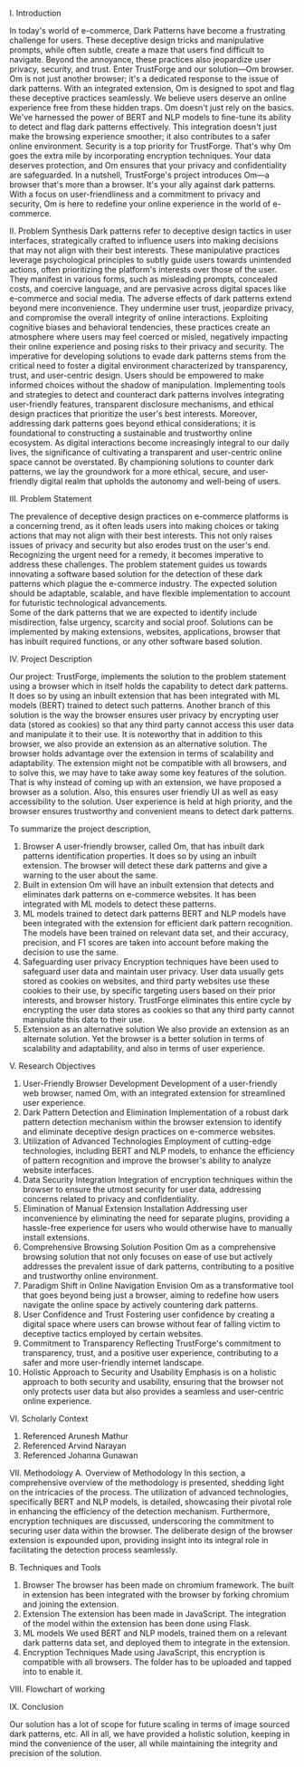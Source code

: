 I. Introduction 


In today's world of e-commerce, Dark Patterns have become a frustrating challenge for users. These deceptive design tricks and manipulative prompts, while often subtle, create a maze that users find difficult to navigate. Beyond the annoyance, these practices also jeopardize user privacy, security, and trust.
Enter TrustForge and our solution—Om browser. Om is not just another browser; it's a dedicated response to the issue of dark patterns. With an integrated extension, Om is designed to spot and flag these deceptive practices seamlessly. We believe users deserve an online experience free from these hidden traps.
Om doesn't just rely on the basics. We've harnessed the power of BERT and NLP models to fine-tune its ability to detect and flag dark patterns effectively. This integration doesn't just make the browsing experience smoother; it also contributes to a safer online environment.
Security is a top priority for TrustForge. That's why Om goes the extra mile by incorporating encryption techniques. Your data deserves protection, and Om ensures that your privacy and confidentiality are safeguarded.
In a nutshell, TrustForge's project introduces Om—a browser that's more than a browser. It's your ally against dark patterns. With a focus on user-friendliness and a commitment to privacy and security, Om is here to redefine your online experience in the world of e-commerce.


II. Problem Synthesis
Dark patterns refer to deceptive design tactics in user interfaces, strategically crafted to influence users into making decisions that may not align with their best interests. These manipulative practices leverage psychological principles to subtly guide users towards unintended actions, often prioritizing the platform's interests over those of the user. They manifest in various forms, such as misleading prompts, concealed costs, and coercive language, and are pervasive across digital spaces like e-commerce and social media.
The adverse effects of dark patterns extend beyond mere inconvenience. They undermine user trust, jeopardize privacy, and compromise the overall integrity of online interactions. Exploiting cognitive biases and behavioral tendencies, these practices create an atmosphere where users may feel coerced or misled, negatively impacting their online experience and posing risks to their privacy and security.
The imperative for developing solutions to evade dark patterns stems from the critical need to foster a digital environment characterized by transparency, trust, and user-centric design. Users should be empowered to make informed choices without the shadow of manipulation. Implementing tools and strategies to detect and counteract dark patterns involves integrating user-friendly features, transparent disclosure mechanisms, and ethical design practices that prioritize the user's best interests.
Moreover, addressing dark patterns goes beyond ethical considerations; it is foundational to constructing a sustainable and trustworthy online ecosystem. As digital interactions become increasingly integral to our daily lives, the significance of cultivating a transparent and user-centric online space cannot be overstated. By championing solutions to counter dark patterns, we lay the groundwork for a more ethical, secure, and user-friendly digital realm that upholds the autonomy and well-being of users.

III. Problem Statement

The prevalence of deceptive design practices on e-commerce platforms is a concerning trend, as it often leads users into making choices or taking actions that may not align with their best interests. This not only raises issues of privacy and security but also erodes trust on the user's end. Recognizing the urgent need for a remedy, it becomes imperative to address these challenges.
The problem statement guides us towards innovating a software based solution for the detection of these dark patterns which plague the e-commerce industry. The expected solution should be adaptable, scalable, and have flexible implementation to account for futuristic technological advancements.  
Some of the dark patterns that we are expected to identify include misdirection, false urgency, scarcity and social proof. Solutions can be implemented by making extensions, websites, applications, browser that has inbuilt required functions, or any other software based solution. 

IV. Project Description

Our project: TrustForge, implements the solution to the problem statement using a browser which in itself holds the capability to detect dark patterns. It does so by using an inbuilt extension that has been integrated with ML models (BERT) trained to detect such patterns. Another branch of this solution is the way the browser ensures user privacy by encrypting user data (stored as cookies) so that any third party cannot access this user data and manipulate it to their use. 
It is noteworthy that in addition to this browser, we also provide an extension as an alternative solution. The browser holds advantage over the extension in terms of scalability and adaptability. The extension might not be compatible with all browsers, and to solve this, we may have to take away some key features of the solution. 
That is why instead of coming up with an extension, we have proposed a browser as a solution. 
Also, this ensures user friendly UI as well as easy accessibility to the solution. User experience is held at high priority, and the browser ensures trustworthy and convenient means to detect dark patterns. 

To summarize the project description, 

1.	Browser 
A  user-friendly browser, called Om, that has inbuilt dark patterns identification properties. It does so by using an inbuilt extension. The browser will detect these dark patterns and give a warning to the user about the same. 
2.	Built in extension
Om will have an inbuilt extension that detects and eliminates dark patterns on e-commerce websites. It has been integrated with ML models to detect these patterns. 
3.	ML models trained to detect dark patterns 
BERT and NLP models have been integrated with the extension for efficient dark pattern recognition. The models have been trained on relevant data set, and their accuracy, precision, and F1 scores are taken into account before making the decision to use the same. 
4.	Safeguarding user privacy 
Encryption techniques have been used to safeguard user data and maintain user privacy. User data usually gets stored as cookies on websites, and third party websites use these cookies to their use, by specific targeting users based on their prior interests, and browser history. TrustForge eliminates this entire cycle by encrypting the user data stores as cookies so that any third party cannot manipulate this data to their use. 
5.	Extension as an alternative solution 
We also provide an extension as an alternate solution. Yet the browser is a better solution in terms of scalability and adaptability, and also in terms of user experience. 



V. Research Objectives
1. User-Friendly Browser Development
Development of  a user-friendly web browser, named Om, with an integrated extension for streamlined user experience.
2. Dark Pattern Detection and Elimination
Implementation of  a robust dark pattern detection mechanism within the browser extension to identify and eliminate deceptive design practices on e-commerce websites.
3. Utilization of Advanced Technologies
Employment of cutting-edge technologies, including BERT and NLP models, to enhance the efficiency of pattern recognition and improve the browser's ability to analyze website interfaces.
4. Data Security Integration
Integration of encryption techniques within the browser to ensure the utmost security for user data, addressing concerns related to privacy and confidentiality.
5. Elimination of Manual Extension Installation
Addressing user inconvenience by eliminating the need for separate plugins, providing a hassle-free experience for users who would otherwise have to manually install extensions.
6. Comprehensive Browsing Solution
Position Om as a comprehensive browsing solution that not only focuses on ease of use but actively addresses the prevalent issue of dark patterns, contributing to a positive and trustworthy online environment.
7. Paradigm Shift in Online Navigation
Envision Om as a transformative tool that goes beyond being just a browser, aiming to redefine how users navigate the online space by actively countering dark patterns.
8. User Confidence and Trust
Fostering user confidence by creating a digital space where users can browse without fear of falling victim to deceptive tactics employed by certain websites.
9. Commitment to Transparency
Reflecting TrustForge's commitment to transparency, trust, and a positive user experience, contributing to a safer and more user-friendly internet landscape.
10. Holistic Approach to Security and Usability
Emphasis is on a holistic approach to both security and usability, ensuring that the browser not only protects user data but also provides a seamless and user-centric online experience.

VI. Scholarly Context
1.	Referenced Arunesh Mathur
2.	Referenced Arvind Narayan 
3.	Referenced Johanna Gunawan

VII. Methodology
A.	Overview of Methodology 
In this section, a comprehensive overview of the methodology is presented, shedding light on the intricacies of the process. The utilization of advanced technologies, specifically BERT and NLP models, is detailed, showcasing their pivotal role in enhancing the efficiency of the detection mechanism. Furthermore, encryption techniques are discussed, underscoring the commitment to securing user data within the browser. The deliberate design of the browser extension is expounded upon, providing insight into its integral role in facilitating the detection process seamlessly.

B.	Techniques and Tools

1.	Browser
The browser has been made on chromium framework. The built in extension has been integrated with the browser by forking chromium and joining the extension. 
2.	Extension
The extension has been made in JavaScript. The integration of the model within the extension has been done using Flask.
3.	ML models
We used BERT and NLP models, trained them on a relevant dark patterns data set, and deployed them to integrate in the extension. 
4.	Encryption Techniques
Made using JavaScript, this encryption is compatible with all browsers. The folder has to be uploaded and tapped into to enable it. 



VIII. Flowchart of working

 


IX. Conclusion

Our solution has a lot of scope for future scaling in terms of image sourced dark patterns, etc. 
All in all, we have provided a holistic solution, keeping in mind the convenience of the user, all while maintaining the integrity and precision of the solution. 













